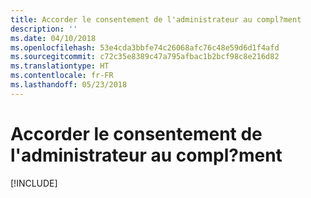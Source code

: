 ```yaml
---
title: Accorder le consentement de l'administrateur au compl?ment
description: ''
ms.date: 04/10/2018
ms.openlocfilehash: 53e4cda3bbfe74c26068afc76c48e59d6d1f4afd
ms.sourcegitcommit: c72c35e8389c47a795afbac1b2bcf98c8e216d82
ms.translationtype: HT
ms.contentlocale: fr-FR
ms.lasthandoff: 05/23/2018
---
```

# <a name="grant-administrator-consent-to-the-add-in"></a>Accorder le consentement de l'administrateur au compl?ment

[!INCLUDE[](../includes/grant-admin-consent-to-an-add-in-include.md)]